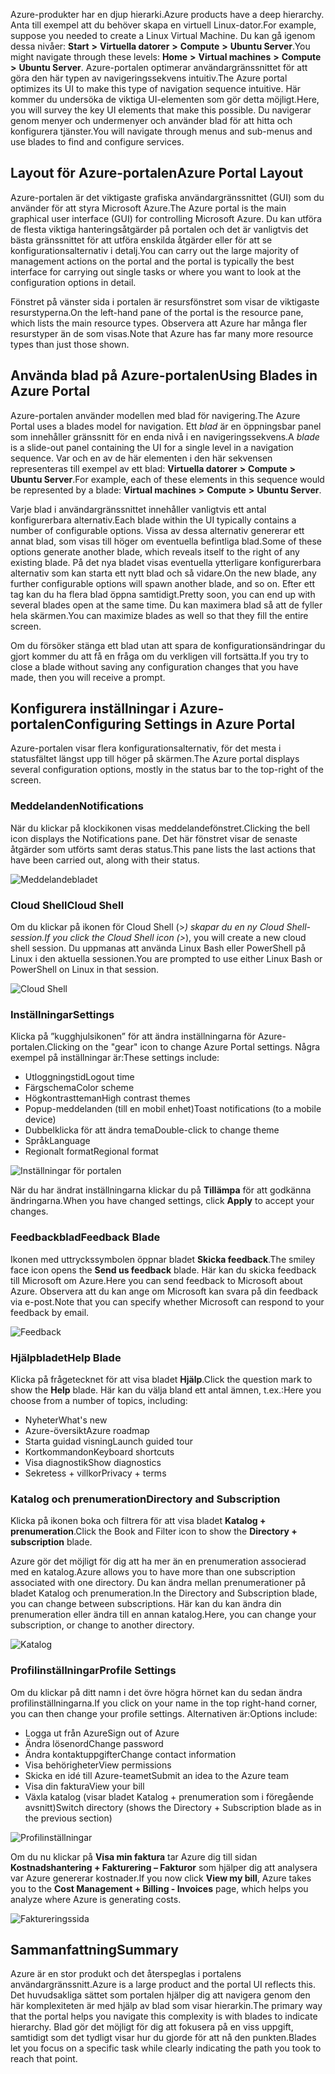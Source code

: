 <span data-ttu-id="ffa75-101">Azure-produkter har en djup hierarki.</span><span class="sxs-lookup"><span data-stu-id="ffa75-101">Azure products have a deep hierarchy.</span></span> <span data-ttu-id="ffa75-102">Anta till exempel att du behöver skapa en virtuell Linux-dator.</span><span class="sxs-lookup"><span data-stu-id="ffa75-102">For example, suppose you needed to create a Linux Virtual Machine.</span></span> <span data-ttu-id="ffa75-103">Du kan gå igenom dessa nivåer: **Start** **>** **Virtuella datorer** **>** **Compute** **>** **Ubuntu Server**.</span><span class="sxs-lookup"><span data-stu-id="ffa75-103">You might navigate through these levels: **Home** **>** **Virtual machines** **>** **Compute** **>** **Ubuntu Server**.</span></span> <span data-ttu-id="ffa75-104">Azure-portalen optimerar användargränssnittet för att göra den här typen av navigeringssekvens intuitiv.</span><span class="sxs-lookup"><span data-stu-id="ffa75-104">The Azure portal optimizes its UI to make this type of navigation sequence intuitive.</span></span> <span data-ttu-id="ffa75-105">Här kommer du undersöka de viktiga UI-elementen som gör detta möjligt.</span><span class="sxs-lookup"><span data-stu-id="ffa75-105">Here, you will survey the key UI elements that make this possible.</span></span> <span data-ttu-id="ffa75-106">Du navigerar genom menyer och undermenyer och använder blad för att hitta och konfigurera tjänster.</span><span class="sxs-lookup"><span data-stu-id="ffa75-106">You will navigate through menus and sub-menus and use blades to find and configure services.</span></span>

## <a name="azure-portal-layout"></a><span data-ttu-id="ffa75-107">Layout för Azure-portalen</span><span class="sxs-lookup"><span data-stu-id="ffa75-107">Azure Portal Layout</span></span>

<span data-ttu-id="ffa75-108">Azure-portalen är det viktigaste grafiska användargränssnittet (GUI) som du använder för att styra Microsoft Azure.</span><span class="sxs-lookup"><span data-stu-id="ffa75-108">The Azure portal is the main graphical user interface (GUI) for controlling Microsoft Azure.</span></span> <span data-ttu-id="ffa75-109">Du kan utföra de flesta viktiga hanteringsåtgärder på portalen och det är vanligtvis det bästa gränssnittet för att utföra enskilda åtgärder eller för att se konfigurationsalternativ i detalj.</span><span class="sxs-lookup"><span data-stu-id="ffa75-109">You can carry out the large majority of management actions on the portal and the portal is typically the best interface for carrying out single tasks or where you want to look at the configuration options in detail.</span></span>

<span data-ttu-id="ffa75-110">Fönstret på vänster sida i portalen är resursfönstret som visar de viktigaste resurstyperna.</span><span class="sxs-lookup"><span data-stu-id="ffa75-110">On the left-hand pane of the portal is the resource pane, which lists the main resource types.</span></span> <span data-ttu-id="ffa75-111">Observera att Azure har många fler resurstyper än de som visas.</span><span class="sxs-lookup"><span data-stu-id="ffa75-111">Note that Azure has far many more resource types than just those shown.</span></span>

## <a name="using-blades-in-azure-portal"></a><span data-ttu-id="ffa75-112">Använda blad på Azure-portalen</span><span class="sxs-lookup"><span data-stu-id="ffa75-112">Using Blades in Azure Portal</span></span>

<span data-ttu-id="ffa75-113">Azure-portalen använder modellen med blad för navigering.</span><span class="sxs-lookup"><span data-stu-id="ffa75-113">The Azure Portal uses a blades model for navigation.</span></span> <span data-ttu-id="ffa75-114">Ett _blad_ är en öppningsbar panel som innehåller gränssnitt för en enda nivå i en navigeringssekvens.</span><span class="sxs-lookup"><span data-stu-id="ffa75-114">A _blade_ is a slide-out panel containing the UI for a single level in a navigation sequence.</span></span> <span data-ttu-id="ffa75-115">Var och en av de här elementen i den här sekvensen representeras till exempel av ett blad: **Virtuella datorer** **>** **Compute** **>** **Ubuntu Server**.</span><span class="sxs-lookup"><span data-stu-id="ffa75-115">For example, each of these elements in this sequence would be represented by a blade: **Virtual machines** **>** **Compute** **>** **Ubuntu Server**.</span></span>

<span data-ttu-id="ffa75-116">Varje blad i användargränssnittet innehåller vanligtvis ett antal konfigurerbara alternativ.</span><span class="sxs-lookup"><span data-stu-id="ffa75-116">Each blade within the UI typically contains a number of configurable options.</span></span> <span data-ttu-id="ffa75-117">Vissa av dessa alternativ genererar ett annat blad, som visas till höger om eventuella befintliga blad.</span><span class="sxs-lookup"><span data-stu-id="ffa75-117">Some of these options generate another blade, which reveals itself to the right of any existing blade.</span></span> <span data-ttu-id="ffa75-118">På det nya bladet visas eventuella ytterligare konfigurerbara alternativ som kan starta ett nytt blad och så vidare.</span><span class="sxs-lookup"><span data-stu-id="ffa75-118">On the new blade, any further configurable options will spawn another blade, and so on.</span></span> <span data-ttu-id="ffa75-119">Efter ett tag kan du ha flera blad öppna samtidigt.</span><span class="sxs-lookup"><span data-stu-id="ffa75-119">Pretty soon, you can end up with several blades open at the same time.</span></span> <span data-ttu-id="ffa75-120">Du kan maximera blad så att de fyller hela skärmen.</span><span class="sxs-lookup"><span data-stu-id="ffa75-120">You can maximize blades as well so that they fill the entire screen.</span></span>

<span data-ttu-id="ffa75-121">Om du försöker stänga ett blad utan att spara de konfigurationsändringar du gjort kommer du att få en fråga om du verkligen vill fortsätta.</span><span class="sxs-lookup"><span data-stu-id="ffa75-121">If you try to close a blade without saving any configuration changes that you have made, then you will receive a prompt.</span></span>

## <a name="configuring-settings-in-azure-portal"></a><span data-ttu-id="ffa75-122">Konfigurera inställningar i Azure-portalen</span><span class="sxs-lookup"><span data-stu-id="ffa75-122">Configuring Settings in Azure Portal</span></span>

<span data-ttu-id="ffa75-123">Azure-portalen visar flera konfigurationsalternativ, för det mesta i statusfältet längst upp till höger på skärmen.</span><span class="sxs-lookup"><span data-stu-id="ffa75-123">The Azure portal displays several configuration options, mostly in the status bar to the top-right of the screen.</span></span>

### <a name="notifications"></a><span data-ttu-id="ffa75-124">Meddelanden</span><span class="sxs-lookup"><span data-stu-id="ffa75-124">Notifications</span></span>

<span data-ttu-id="ffa75-125">När du klickar på klockikonen visas meddelandefönstret.</span><span class="sxs-lookup"><span data-stu-id="ffa75-125">Clicking the bell icon displays the Notifications pane.</span></span> <span data-ttu-id="ffa75-126">Det här fönstret visar de senaste åtgärder som utförts samt deras status.</span><span class="sxs-lookup"><span data-stu-id="ffa75-126">This pane lists the last actions that have been carried out, along with their status.</span></span>

![Meddelandebladet](../images/2-notifications-blade.PNG)

### <a name="cloud-shell"></a><span data-ttu-id="ffa75-128">Cloud Shell</span><span class="sxs-lookup"><span data-stu-id="ffa75-128">Cloud Shell</span></span>

<span data-ttu-id="ffa75-129">Om du klickar på ikonen för Cloud Shell (>_) skapar du en ny Cloud Shell-session.</span><span class="sxs-lookup"><span data-stu-id="ffa75-129">If you click the Cloud Shell icon (>_), you will create a new cloud shell session.</span></span> <span data-ttu-id="ffa75-130">Du uppmanas att använda Linux Bash eller PowerShell på Linux i den aktuella sessionen.</span><span class="sxs-lookup"><span data-stu-id="ffa75-130">You are prompted to use either Linux Bash or PowerShell on Linux in that session.</span></span>

![Cloud Shell](../images/2-choose-shell.PNG)

### <a name="settings"></a><span data-ttu-id="ffa75-132">Inställningar</span><span class="sxs-lookup"><span data-stu-id="ffa75-132">Settings</span></span>

<span data-ttu-id="ffa75-133">Klicka på ”kugghjulsikonen” för att ändra inställningarna för Azure-portalen.</span><span class="sxs-lookup"><span data-stu-id="ffa75-133">Clicking on the "gear" icon to change Azure Portal settings.</span></span> <span data-ttu-id="ffa75-134">Några exempel på inställningar är:</span><span class="sxs-lookup"><span data-stu-id="ffa75-134">These settings include:</span></span>

* <span data-ttu-id="ffa75-135">Utloggningstid</span><span class="sxs-lookup"><span data-stu-id="ffa75-135">Logout time</span></span>
* <span data-ttu-id="ffa75-136">Färgschema</span><span class="sxs-lookup"><span data-stu-id="ffa75-136">Color scheme</span></span>
* <span data-ttu-id="ffa75-137">Högkontrastteman</span><span class="sxs-lookup"><span data-stu-id="ffa75-137">High contrast themes</span></span>
* <span data-ttu-id="ffa75-138">Popup-meddelanden (till en mobil enhet)</span><span class="sxs-lookup"><span data-stu-id="ffa75-138">Toast notifications (to a mobile device)</span></span>
* <span data-ttu-id="ffa75-139">Dubbelklicka för att ändra tema</span><span class="sxs-lookup"><span data-stu-id="ffa75-139">Double-click to change theme</span></span>
* <span data-ttu-id="ffa75-140">Språk</span><span class="sxs-lookup"><span data-stu-id="ffa75-140">Language</span></span>
* <span data-ttu-id="ffa75-141">Regionalt format</span><span class="sxs-lookup"><span data-stu-id="ffa75-141">Regional format</span></span>

![Inställningar för portalen](../images/2-settings-blade.PNG)

<span data-ttu-id="ffa75-143">När du har ändrat inställningarna klickar du på **Tillämpa** för att godkänna ändringarna.</span><span class="sxs-lookup"><span data-stu-id="ffa75-143">When you have changed settings, click **Apply** to accept your changes.</span></span>

### <a name="feedback-blade"></a><span data-ttu-id="ffa75-144">Feedbackblad</span><span class="sxs-lookup"><span data-stu-id="ffa75-144">Feedback Blade</span></span>

<span data-ttu-id="ffa75-145">Ikonen med uttryckssymbolen öppnar bladet **Skicka feedback**.</span><span class="sxs-lookup"><span data-stu-id="ffa75-145">The smiley face icon opens the **Send us feedback** blade.</span></span> <span data-ttu-id="ffa75-146">Här kan du skicka feedback till Microsoft om Azure.</span><span class="sxs-lookup"><span data-stu-id="ffa75-146">Here you can send feedback to Microsoft about Azure.</span></span> <span data-ttu-id="ffa75-147">Observera att du kan ange om Microsoft kan svara på din feedback via e-post.</span><span class="sxs-lookup"><span data-stu-id="ffa75-147">Note that you can specify whether Microsoft can respond to your feedback by email.</span></span>

![Feedback](../images/2-feedback-blade.PNG)

### <a name="help-blade"></a><span data-ttu-id="ffa75-149">Hjälpbladet</span><span class="sxs-lookup"><span data-stu-id="ffa75-149">Help Blade</span></span>

<span data-ttu-id="ffa75-150">Klicka på frågetecknet för att visa bladet **Hjälp**.</span><span class="sxs-lookup"><span data-stu-id="ffa75-150">Click the question mark to show the **Help** blade.</span></span> <span data-ttu-id="ffa75-151">Här kan du välja bland ett antal ämnen, t.ex.:</span><span class="sxs-lookup"><span data-stu-id="ffa75-151">Here you choose from a number of topics, including:</span></span>

* <span data-ttu-id="ffa75-152">Nyheter</span><span class="sxs-lookup"><span data-stu-id="ffa75-152">What's new</span></span>
* <span data-ttu-id="ffa75-153">Azure-översikt</span><span class="sxs-lookup"><span data-stu-id="ffa75-153">Azure roadmap</span></span>
* <span data-ttu-id="ffa75-154">Starta guidad visning</span><span class="sxs-lookup"><span data-stu-id="ffa75-154">Launch guided tour</span></span>
* <span data-ttu-id="ffa75-155">Kortkommandon</span><span class="sxs-lookup"><span data-stu-id="ffa75-155">Keyboard shortcuts</span></span>
* <span data-ttu-id="ffa75-156">Visa diagnostik</span><span class="sxs-lookup"><span data-stu-id="ffa75-156">Show diagnostics</span></span>
* <span data-ttu-id="ffa75-157">Sekretess + villkor</span><span class="sxs-lookup"><span data-stu-id="ffa75-157">Privacy + terms</span></span>

### <a name="directory-and-subscription"></a><span data-ttu-id="ffa75-158">Katalog och prenumeration</span><span class="sxs-lookup"><span data-stu-id="ffa75-158">Directory and Subscription</span></span>

<span data-ttu-id="ffa75-159">Klicka på ikonen boka och filtrera för att visa bladet **Katalog + prenumeration**.</span><span class="sxs-lookup"><span data-stu-id="ffa75-159">Click the Book and Filter icon to show the **Directory + subscription** blade.</span></span>

<span data-ttu-id="ffa75-160">Azure gör det möjligt för dig att ha mer än en prenumeration associerad med en katalog.</span><span class="sxs-lookup"><span data-stu-id="ffa75-160">Azure allows you to have more than one subscription associated with one directory.</span></span> <span data-ttu-id="ffa75-161">Du kan ändra mellan prenumerationer på bladet Katalog och prenumeration.</span><span class="sxs-lookup"><span data-stu-id="ffa75-161">In the Directory and Subscription blade, you can change between subscriptions.</span></span> <span data-ttu-id="ffa75-162">Här kan du kan ändra din prenumeration eller ändra till en annan katalog.</span><span class="sxs-lookup"><span data-stu-id="ffa75-162">Here, you can change your subscription, or change to another directory.</span></span>

![Katalog](../images/2-directory-blade-1.PNG)

### <a name="profile-settings"></a><span data-ttu-id="ffa75-164">Profilinställningar</span><span class="sxs-lookup"><span data-stu-id="ffa75-164">Profile Settings</span></span>

<span data-ttu-id="ffa75-165">Om du klickar på ditt namn i det övre högra hörnet kan du sedan ändra profilinställningarna.</span><span class="sxs-lookup"><span data-stu-id="ffa75-165">If you click on your name in the top right-hand corner, you can then change your profile settings.</span></span>
<span data-ttu-id="ffa75-166">Alternativen är:</span><span class="sxs-lookup"><span data-stu-id="ffa75-166">Options include:</span></span>

* <span data-ttu-id="ffa75-167">Logga ut från Azure</span><span class="sxs-lookup"><span data-stu-id="ffa75-167">Sign out of Azure</span></span>
* <span data-ttu-id="ffa75-168">Ändra lösenord</span><span class="sxs-lookup"><span data-stu-id="ffa75-168">Change password</span></span>
* <span data-ttu-id="ffa75-169">Ändra kontaktuppgifter</span><span class="sxs-lookup"><span data-stu-id="ffa75-169">Change contact information</span></span>
* <span data-ttu-id="ffa75-170">Visa behörigheter</span><span class="sxs-lookup"><span data-stu-id="ffa75-170">View permissions</span></span>
* <span data-ttu-id="ffa75-171">Skicka en idé till Azure-teamet</span><span class="sxs-lookup"><span data-stu-id="ffa75-171">Submit an idea to the Azure team</span></span>
* <span data-ttu-id="ffa75-172">Visa din faktura</span><span class="sxs-lookup"><span data-stu-id="ffa75-172">View your bill</span></span>
* <span data-ttu-id="ffa75-173">Växla katalog (visar bladet Katalog + prenumeration som i föregående avsnitt)</span><span class="sxs-lookup"><span data-stu-id="ffa75-173">Switch directory (shows the Directory + Subscription blade as in the previous section)</span></span>

![Profilinställningar](../images/2-portal-menu.png)

<span data-ttu-id="ffa75-175">Om du nu klickar på **Visa min faktura** tar Azure dig till sidan **Kostnadshantering + Fakturering – Fakturor** som hjälper dig att analysera var Azure genererar kostnader.</span><span class="sxs-lookup"><span data-stu-id="ffa75-175">If you now click **View my bill**, Azure takes you to the **Cost Management + Billing - Invoices** page, which helps you analyze where Azure is generating costs.</span></span>

![Faktureringssida](../images/2-portal-billing.PNG)

## <a name="summary"></a><span data-ttu-id="ffa75-177">Sammanfattning</span><span class="sxs-lookup"><span data-stu-id="ffa75-177">Summary</span></span>

<span data-ttu-id="ffa75-178">Azure är en stor produkt och det återspeglas i portalens användargränssnitt.</span><span class="sxs-lookup"><span data-stu-id="ffa75-178">Azure is a large product and the portal UI reflects this.</span></span> <span data-ttu-id="ffa75-179">Det huvudsakliga sättet som portalen hjälper dig att navigera genom den här komplexiteten är med hjälp av blad som visar hierarkin.</span><span class="sxs-lookup"><span data-stu-id="ffa75-179">The primary way that the portal helps you navigate this complexity is with blades to indicate hierarchy.</span></span> <span data-ttu-id="ffa75-180">Blad gör det möjligt för dig att fokusera på en viss uppgift, samtidigt som det tydligt visar hur du gjorde för att nå den punkten.</span><span class="sxs-lookup"><span data-stu-id="ffa75-180">Blades let you focus on a specific task while clearly indicating the path you took to reach that point.</span></span>